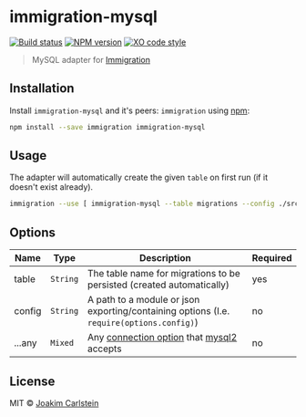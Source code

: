 # immigration-mysql

[![Build status][travis-image]][travis-url] [![NPM version][npm-image]][npm-url] [![XO code style][codestyle-image]][codestyle-url]

> MySQL adapter for [Immigration](https://github.com/blakeembrey/node-immigration)

## Installation

Install `immigration-mysql` and it's peers: `immigration` using [npm](https://www.npmjs.com/):

```bash
npm install --save immigration immigration-mysql
```

## Usage

The adapter will automatically create the given `table` on first run (if it doesn't exist already).

```bash
immigration --use [ immigration-mysql --table migrations --config ./src/a-mysql-config-file ] up --new
```

## Options

| Name | Type | Description | Required |
|------|------|-------------|----------|
| table | `String` | The table name for migrations to be persisted (created automatically) | yes |
| config | `String` | A path to a module or json exporting/containing options (I.e. `require(options.config)`) | no |
| ...any | `Mixed` | Any [connection option](https://github.com/mysqljs/mysql#connection-options) that [mysql2](https://github.com/sidorares/node-mysql2) accepts | no |

## License

MIT © [Joakim Carlstein](http://joakim.beng.se)

[npm-url]: https://npmjs.org/package/immigration-mysql
[npm-image]: https://badge.fury.io/js/immigration-mysql.svg
[travis-url]: https://travis-ci.org/joakimbeng/immigration-mysql
[travis-image]: https://travis-ci.org/joakimbeng/immigration-mysql.svg?branch=master
[codestyle-url]: https://github.com/sindresorhus/xo
[codestyle-image]: https://img.shields.io/badge/code%20style-XO-5ed9c7.svg?style=flat
